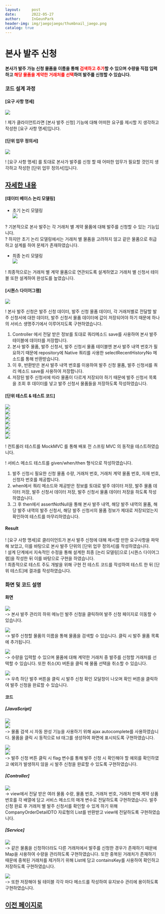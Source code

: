 ```yaml
---
layout:     post
date:       2022-05-27
author:     InGeunPark
header-img: img/jaegojaego/thumbnail_jaego.png
catalog: true
---
```


# 본사 발주 신청

<p style="font-weight:bold">본사가 발주 가능 신청 물품을 이름을 통해 <font style="color:red;">검색하고 추가</font>할 수 있으며 수량을 직접 입력하고 
  <font style="color:red;">해당 물품을 계약한 거래처를 선택</font>하여 발주를 신청할 수 있습니다. </p>

### 코드 설계 과정

#### [요구 사항 명세]
<img src="../../../../img/jaegojaego/companyOrderRegist/company-order-regist_1.png"> <br>

! 제가 클라이언트라면 [본사 발주 신청] 기능에 대해 어떠한 요구를 제시할 지 생각하고 작성한 [요구 사항 명세]입니다.

#### [단위 업무 정의서] 

<img src="../../../../img/jaegojaego/companyOrderRegist/company-order-regist_2.png"> <br>

! [요구 사항 명세] 를 토대로 본사가 발주를 신청 할 때 어떠한 업무가 필요할 것인지 생각하고 작성한 [단위 업무 정의서]입니다.

## [자세한 내용](https://www.notion.so/912b85f8f7f645b6859401cccae0124b)

#### [데이터 베이스 논리 모델링]
- 초기 논리 모델링 <br>
<img src="../../../../img/jaegojaego/companyOrderList/company-order-list_3.png"> <br>

? 기본적으로 본사 발주는 각 거래처 별 계약 물품에 대해 발주를 신청할 수 있는 기능입니다. <br>
? 하지만 초기 논리 모델링에서는 거래처 별 물품을 고려하지 않고 같은 물품으로 취급하고 설계를 하여 문제가 존재하였습니다.

- 최종 논리 모델링 <br>
<img src="../../../../img/jaegojaego/companyOrderList/company-order-list_4.png"> <br>

! 최종적으로는 거래처 별 계약 물품으로 연관되도록 설계하였고 거래처 별 신청서 테이블 또한 설계하여 완성도를 높였습니다.

#### [시퀀스 다이어그램]

<img src="../../../../img/jaegojaego/companyOrderRegist/company-order-regist_3.png"> <br>

! 본사 발주 신청은 발주 신청 데이터, 발주 신청 물품 데이터, 각 거래처별로 전달할 발주 신청서에 대한 데이터, 발주 신청서 물품 데이터에 값이 저장되어야 하기 때문에 하나의 
서비스 생명주기에서 이루어지도록 구현하였습니다.
 1. Controller 에서 전달 받은 정보를 토대로 쿼리메소드 save를 사용하여 본사 발주 테이블에 데이터를 저장합니다.
 2. 본사 발주 물품, 발주 신청서, 발주 신청서 물품 테이블엔 본사 발주 내역 번호가 필요하기 때문에 repository에 Native 쿼리를 사용한 selectRecentHistoryNo 메소드를 통해 반환받습니다.
 3. 이 후, 반환받은 본사 발주 내역 번호를 이용하여 발주 신청 물품, 발주 신청서를 쿼리 메소드 save를 사용하여 저장합니다.
 4. 저장된 발주 신청서에 따라 물품이 다르게 저장되야 하기 때문에 발주 신청서 목록을 조회 후 데이터를 넣고 발주 신청서 물품들을 저장하도록 작성하였습니다.

#### [단위 테스트 & 테스트 코드]

<img src="../../../../img/jaegojaego/companyOrderRegist/company-order-regist_4.png"> <br>
<img src="../../../../img/jaegojaego/companyOrderRegist/company-order-regist_5.png"> <br>
<img src="../../../../img/jaegojaego/companyOrderRegist/company-order-regist_6.png"> <br>
<img src="../../../../img/jaegojaego/companyOrderRegist/company-order-regist_7.png"> <br>
<img src="../../../../img/jaegojaego/companyOrderRegist/company-order-regist_8.png"> <br>
<img src="../../../../img/jaegojaego/companyOrderRegist/company-order-regist_9.png"> <br>
<img src="../../../../img/jaegojaego/companyOrderRegist/company-order-regist_10.png"> <br>


! 컨트롤러 테스트를 MockMVC 를 통해 배포 전 스프링 MVC 의 동작을 테스트하였습니다.

! 서비스 메소드 테스트를 given/when/then 형식으로 작성하였습니다. <br>
 1. 발주 신청시 필요한 신청 물품 수량, 거래처 번호, 거래처 계약 물품 번호, 자재 번호, 신청자 번호를 제공합니다.
 2. when에서 쿼리 메소드와 제공받은 정보를 토대로 발주 데이터 저장, 발주 물품 데이터 저장, 발주 신청서 데이터 저장, 발주 신청서 물품 데이터 저장을 하도록 작성하였습니다.
 3. 그 후 then에서 assertNotNull을 통해 본사 발주 내역, 해당 발주 내역의 물품, 해당 발주 내역의 발주 신청서, 해당 발주 신청서의 물품 정보가 제대로 저장되었는지 확인하여 테스트를 마무리하였습니다.

#### Result
! [요구 사항 명세]로 클리이언트가 본사 발주 신청에 대해 제시할 만한 요구사항을 파악해 보았고, 이를 바탕으로 본사 발주  단위의  [단위 업무 정의서]를 작성하였습니다.  <br>
! 설계 단계에서 지속적인 수정을 통해 설계한 최종 [논리 모델링]으로  [시퀀스 다이어그램]을 작성한 뒤 이를 바탕으로 구현을 하였습니다. <br>
! 최종적으로 테스트 주도 개발을 위해 구현 전 테스트 코드를 작성하여 테스트 한 뒤 [단위 테스트]에 결과를 작성하였습니다. 

### 화면 및 코드 설명

#### 화면
<img src="../../../../img/jaegojaego/companyOrderRegist/company-order-regist_11.png"> <br>
-> 본사 발주 관리의 하위 메뉴인 발주 신청을 클릭하여 발주 신청 페이지로 이동할 수 있습니다. <br>

<img src="../../../../img/jaegojaego/companyOrderRegist/company-order-regist_12.png"> <br>
-> 발주 신청할 물품의 이름을 통해 물품을 검색할 수 있습니다. 클릭 시 발주 물품 목록에 추가됩니다. <br>

<img src="../../../../img/jaegojaego/companyOrderRegist/company-order-regist_13.png"> <br>
-> 수량을 입력할 수 있으며 물품에 대해 계약한 거래처 중 발주를 신청할 거래처를 선택할 수 있습니다. 또한 취소(X) 버튼을 클릭 해 물품 선택을 취소할 수 있습니다.  <br>

<img src="../../../../img/jaegojaego/companyOrderRegist/company-order-regist_14.png"> <br>
-> 우측 하단 발주 버튼을 클릭 시 발주 신청 확인 모달창이 나오며 확인 버튼을 클릭하여 발주 신청을 완료할 수 있습니다. <br>

#### 코드

##### [JavaScript]
<img src="../../../../img/jaegojaego/companyOrderRegist/company-order-regist_15.png"> <br>
<img src="../../../../img/jaegojaego/companyOrderRegist/company-order-regist_16.png"> <br>
-> 물품 검색 시 자동 완성 기능을 사용하기 위해 ajax autocomplete를 사용하였습니다. 물품을 클릭 시 동적으로 td 태그를 생성하여 화면에 표시되도록 구현하였습니다. <br>

<img src="../../../../img/jaegojaego/companyOrderRegist/company-order-regist_17.png"> <br>
<img src="../../../../img/jaegojaego/companyOrderRegist/company-order-regist_18.png"> <br>
-> 발주 신청 버튼 클릭 시 flag 변수를 통해 발주 신청 시 확인해야 할 예외를 확인하였고 예외가 발생하지 않을 시 발주 신청을 완료할 수 있도록 구현하였습니다.

##### [Controller]
<img src="../../../../img/jaegojaego/companyOrderRegist/company-order-regist_19.png"> <br>
-> view에서 전달 받은 여러 물품 수량, 물품 번호, 거래처 번호, 거래처 판매 계약 상품 번호를 각 배열에 담고 서비스 메소드의 매개 변수로 전달하도록 구현하였습니다. 발주 신청 완료 후 
거래처 별 발주 신청서를 확인할 수 있게 하기 위해 CompanyOrderDetailDTO 자료형의 List를 반환받고 view에 전달하도록 구현하였습니다. <br>

##### [Service]
<img src="../../../../img/jaegojaego/companyOrderRegist/company-order-regist_20.png"> <br>
-> 같은 물품을 신청하더라도 다른 거래처에서 발주를 신청한 경우가 존재하기 때문에 Map을 사용하여 수량을 관리하도록 구현하였습니다. 또한 중복된 거래처가 존재하기 때문에
중복된 거래처를 제거하기 위해 List에 담고 containsKey를 사용하여 확인하고 저장하도록 구현하였습니다.

<img src="../../../../img/jaegojaego/companyOrderRegist/company-order-regist_21.png"> <br>
-> 또한 저장해야 될 테이블 각각 마다 메소드를 작성하여 유지보수 관리에 용이하도록 구현하였습니다.

## [이전 페이지로](https://ingeunpark.github.io/2022/05/27/jaegojaego/#list)



